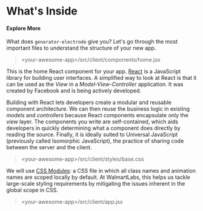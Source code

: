# What's Inside

#### Explore More

What does `generator-electrode` give you? Let's go through the most important files to understand the structure of your new app.

> &lt;your-awesome-app&gt;/src/client/components/home.jsx

This is the home React component for your app. [React](https://facebook.github.io/react/index.html) is a JavaScript library for building user interfaces. A simplified way to look at React is that it can be used as the _View_ in a _Model-View-Controller_ application. It was created by Facebook and is being actively developed.

Building with React lets developers create a modular and reusable component architecture. We can then reuse the business logic in existing _models_ and _controllers_ because React components encapsulate only the _view_ layer. The components you write are self-contained, which aids developers in quickly determining what a component does directly by reading the source. Finally, it is ideally suited to Universal JavaScript \(previously called Isomorphic JavaScript\), the practice of sharing code between the server and the client.

> &lt;your-awesome-app&gt;/src/client/styles/base.css

We will use [CSS Modules](https://github.com/css-modules/css-modules): a CSS file in which all class names and animation names are scoped locally by default. At WalmartLabs, this helps us tackle large-scale styling requirements by mitigating the issues inherent in the global scope in CSS.

> &lt;your-awesome-app&gt;/src/client/app.jsx



